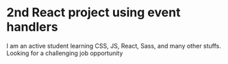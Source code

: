 # 2nd React project using event handlers

I am an active student learning CSS, JS, React, Sass, and many other stuffs. Looking for a challenging job opportunity
